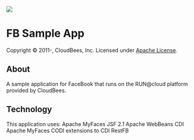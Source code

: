 [![][CloudBeesImage]][website]

FB Sample App
=============
Copyright &copy; 2011-, CloudBees, Inc. Licensed under [Apache License].

About
-----
A sample application for FaceBook that runs on the RUN@cloud platform provided by CloudBees.

Technology
----------

This application uses:
  Apache MyFaces JSF 2.1
  Apache WebBeans CDI
  Apache MyFaces CODI extensions to CDI
  RestFB

[CloudBeesImage]: http://www.cloudbees.com/sites/all/themes/custom/cloudbees_zen/logo-color.png
[Apache License]: http://www.apache.org/licenses/LICENSE-2.0.txt
[website]: http://github.com/cloudbees/fb-sample-app

